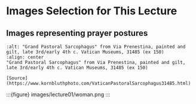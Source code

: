 # Images Selection for This Lecture


## Images representing prayer postures

```{figure} images/lecture01/VaticanMuseums_148.jpg
:alt: "Grand Pastoral Sarcophagus" from Via Prenestina, painted and gilt, late 3rd/early 4th c. Vatican Museums, 31485 (ex 150)
:align: center
"Grand Pastoral Sarcophagus" from Via Prenestina, painted and gilt, late 3rd/early 4th c. Vatican Museums, 31485 (ex 150) 

[Source](https://www.kornbluthphoto.com/VaticanPastoralSarcophagus31485.html)
```

:::{figure} images/lecture01/woman.png
:::